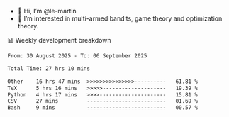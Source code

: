 - 👋 Hi, I’m @le-martin
- 👀 I’m interested in multi-armed bandits, game theory and optimization theory.
<!---- 💞️ I’m looking to collaborate on ...
- 📫 How to reach me ...-->

<!---
Tutorial for using WakaTime stats in GitHub profile: https://github.com/athul/waka-readme
-->

📊 Weekly development breakdown
<!--START_SECTION:waka-->

```txt
From: 30 August 2025 - To: 06 September 2025

Total Time: 27 hrs 10 mins

Other    16 hrs 47 mins  >>>>>>>>>>>>>>>----------   61.81 %
TeX      5 hrs 16 mins   >>>>>--------------------   19.39 %
Python   4 hrs 17 mins   >>>>---------------------   15.81 %
CSV      27 mins         -------------------------   01.69 %
Bash     9 mins          -------------------------   00.57 %
```

<!--END_SECTION:waka-->

<!---
le-martin/le-martin is a ✨ special ✨ repository because its `README.md` (this file) appears on your GitHub profile.
You can click the Preview link to take a look at your changes.
--->
